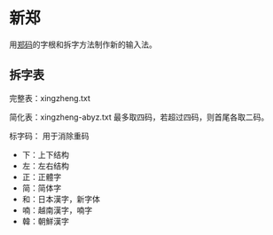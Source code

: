 # 新郑

用[郑码](https://baike.baidu.com/item/%E9%83%91%E7%A0%81/589192)的字根和拆字方法制作新的输入法。

## 拆字表

完整表：xingzheng.txt

简化表：xingzheng-abyz.txt
最多取四码，若超过四码，则首尾各取二码。

标字码：
用于消除重码
- 下：上下结构
- 左：左右结构
- 正：正體字
- 简：简体字
- 和：日本漢字，新字体
- 喃：越南漢字，喃字
- 韓：朝鮮漢字
